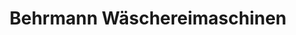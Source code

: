 ---
title: "Behrmann Wäschereimaschinen"
url: /hamburg/behrmann-waeschereimaschinen/
shop: Haushaltsgeräte
---